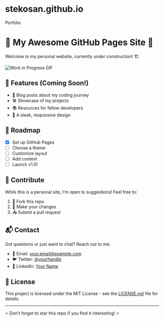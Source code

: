 # stekosan.github.io
Porfolio
# 🚧 My Awesome GitHub Pages Site 🚧

Welcome to my personal website, currently under construction! 🏗️

![Work in Progress GIF](https://media.giphy.com/media/3o7btQ0NH6Kl8CxCfK/giphy.gif)

## 🌟 Features (Coming Soon!)

- 📝 Blog posts about my coding journey
- 🛠️ Showcase of my projects
- 📚 Resources for fellow developers
- 🎨 A sleek, responsive design

## 🚀 Roadmap

- [x] Set up GitHub Pages
- [ ] Choose a theme
- [ ] Customize layout
- [ ] Add content
- [ ] Launch v1.0!

## 🤝 Contribute

While this is a personal site, I'm open to suggestions! Feel free to:

1. 🍴 Fork this repo
2. 🔧 Make your changes
3. 📥 Submit a pull request

## 📬 Contact

Got questions or just want to chat? Reach out to me:

- 📧 Email: your.email@example.com
- 🐦 Twitter: [@yourhandle](https://twitter.com/yourhandle)
- 💼 LinkedIn: [Your Name](https://www.linkedin.com/in/yourprofile)

## 📜 License

This project is licensed under the MIT License - see the [LICENSE.md](LICENSE.md) file for details.

---

⭐️ Don't forget to star this repo if you find it interesting! ⭐️
